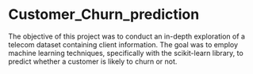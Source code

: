 # Customer_Churn_prediction
 The objective of this project was to conduct an in-depth exploration of a telecom dataset containing client information. The goal was to employ machine learning techniques, specifically with the scikit-learn library, to predict whether a customer is likely to churn or not.
